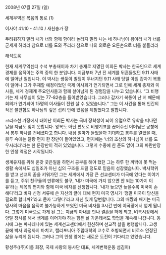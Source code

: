 2008년 07월 27일 (일)

세계무역은 복음의 통로 (1)



이사야 41:10 - 41:10 / 새찬송가  장


두려워하지 말라 내가 너와 함께 함이라 놀라지 말라 나는 네 하나님이 됨이라 내가 너를 굳세게 하리라 참으로 너를 도와 주리라 참으로 나의 의로운 오른손으로 너를 붙들리라

해석도움





현재 세계무역센터 수석 부총재이자 차기 총재로 지명된 이희돈 박사는 한국인으로 세계경제를 움직이는 주역 중의 한 분입니다. 지금부터 7년 전 세계를 뒤흔들었던 9.11 사태에 일어난 일입니다. 이 박사는 쌍둥이 빌딩이 무너지던 9.11 사태 당일 아침 갑자기 복통이 일어나 그가 주재할 예정이었던 국제 이사회가 연기되면서 그로 인해 세계 총재와 이사들, 세계 경제계 주요인사들과 함께 살아남게 된 경험담을 나누고 있습니다. “그 비행기는 제 사무실이 있는 77-82층을 들이받았습니다. 그러나 갑자기 복통이 난 저 때문에 회의가 연기되어 15명의 이사들이 전원 살 수 있었습니다.” 그는 이 사건을 통해 인간의 작은 불편함도 하나님의 깊은 섭리 안에 있음을 체험했다고 말합니다. 

 크리스천 가정에서 태어난 이희돈 박사는 국비 장학생이 되어 유럽으로 유학을 떠나던 날을 지금도 잊지 못합니다. 왕복도 아닌 편도로 비행기표를 끊어주신 어머님은 공항에서 봉투 하나를 건네셨다고 합니다. 내심 얼마가 들었을까 기대하고 봉투를 열었을 때, 봉투 속에는 달랑 편지 한 장만이 들어있었고, 편지에는 ‘너의 조상의 하나님이 너를 도우시리라’라는 한 문장만이 적혀 있었습니다. 그렇게 수중에 한 푼도 없이 그의 파란만장한 인생 역정은 시작됩니다. 

 생계유지를 위해 온갖 궂은일을 하면서 공부를 해야 했던 그는 하루 한 끼밖에 못 먹는 생활 속에서도 십일조가 아닌 십의 구조를 드릴 정도로 믿음이 성장했습니다. 박사학위를 받고 선교의 꿈을 키워가던 그는 세계에서 가장 큰 선교센터가 미국에 있다는 이야기를 듣고, 주위 친구들의 만류에도 불구, ‘내가 미국에 가지 않으면 안 되는 10가지 이유’라는 제목의 편지와 함께 미국 비자를 신청합니다. ‘내가 늦으면 늦을수록 미국이 손해다’라고 비자 신청 서류에 쓴 자신의 글에 대해 현지 미국 영사가 ‘정말 미국이 당신을 필요로 합니까?’라고 묻자 ‘그렇다’라고 자신 있게 답변합니다. 그의 배짱과 패기는 미국 영사의 마음을 움직여 불가능하게 보였던 미국 비자를 3시간 만에 이국땅에서 얻게 됩니다. 그렇게 미국으로 가게 된 그는 지금의 아내를 만나 결혼을 하게 되고, 벼룩시장에서 양말 장사를 해서 생계를 이어가야 하는 힘든 삶 가운데서도 학업을 계속해 나갑니다. 동시에 그는 파사데나에 있는 세계선교센터에서 헌신하며 선교적 삶을 병행합니다. 고생 끝에 박사 과정까지 마치고, 캘리포니아 주립대학의 교수로 초빙되면서 비로소 안정된 삶을 누리게 됩니다. 그러나 그의 인생 앞에는 새로운 도전이 기다리고 있었습니다.  

황성주((주)이롬 회장, 국제 사랑의 봉사단 대표, 세계변혁운동 섬김이)